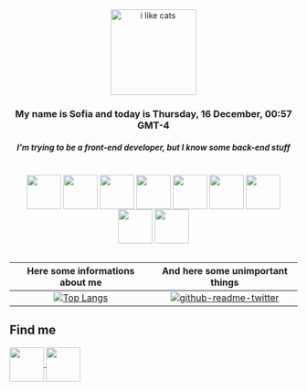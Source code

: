 
<div align="center">

<img src="https://images-cdn.newscred.com/Zz0zYTVmMjFjNDQ0OGIxMWViYmExMTE1NWU0ZjkwYzAwMg==" alt="i like cats" width="150" display="inline" />

<h3 >My name is Sofia and today is Thursday, 16 December, 00:57 GMT-4</h3>
<h5 >I'm trying to be a front-end developer, but I know some back-end stuff</h5><br>

</div>

<div align="center">

<img src="https://cdn.jsdelivr.net/gh/devicons/devicon/icons/javascript/javascript-original.svg" align="center" heigth="50" width="60" />  
<img src="https://cdn.jsdelivr.net/gh/devicons/devicon/icons/css3/css3-original.svg" align="center" heigth="50" width="60" />
<img src="https://cdn.jsdelivr.net/gh/devicons/devicon/icons/html5/html5-original.svg" align="center" heigth="50" width="60" />
<img src="https://cdn.jsdelivr.net/gh/devicons/devicon/icons/sass/sass-original.svg" align="center" heigth="50" width="60" />
<img src="https://cdn.jsdelivr.net/gh/devicons/devicon/icons/bootstrap/bootstrap-plain.svg" align="center" heigth="50" width="60" />
<img src="https://cdn.jsdelivr.net/gh/devicons/devicon/icons/nodejs/nodejs-original.svg" align="center" heigth="50" width="60" />
<img src="https://cdn.jsdelivr.net/gh/devicons/devicon/icons/python/python-original.svg" align="center" heigth="50" width="60" />
<img src="https://cdn.jsdelivr.net/gh/devicons/devicon/icons/flask/flask-original.svg" align="center" heigth="50" width="60" />
<img src="https://cdn.jsdelivr.net/gh/devicons/devicon/icons/docker/docker-original.svg" align="center" heigth="50" width="60" />

</div>
<br>

<div align="center">

Here some informations about me   |  And here some unimportant things
:-------------------------:|:-------------------------:
[![Top Langs](https://github-readme-stats.vercel.app/api/top-langs/?username=mestrecalendo&layout=compact)](https://github.com/anuraghazra/github-readme-stats) | [![github-readme-twitter](https://github-readme-twitter.gazf.vercel.app/api?id=JokesMemesFacts&layout=wide)](https://github.com/gazf/github-readme-twitter)
</div>


## Find me

<a href="https://www.linkedin.com/in/sofiasousa1/">
<img src="https://cdn.jsdelivr.net/gh/devicons/devicon/icons/linkedin/linkedin-original.svg" align="center" heigth="50" width="60" />
</a>

<a href="https://codepen.io/mestrecalendo/pens/">
<img src="https://cdn.jsdelivr.net/gh/devicons/devicon/icons/codepen/codepen-plain.svg" align="center" heigth="50" width="60" />
</a>


